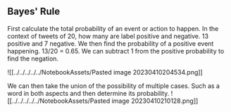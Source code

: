 ## Bayes' Rule
First calculate the total probability of an event or action to happen. In the context of tweets of 20, how many are label positive and negative. 13 positive and 7 negative. We then find the probability of a positive event happening. 13/20 = 0.65. We can subtract 1 from the positive probability to find the negation. 

![[../../../../../NotebookAssets/Pasted image 20230410204534.png]]

We can then take the union of the possibility of multiple cases. Such as a word in both aspects and then determine its probability.
![[../../../../../NotebookAssets/Pasted image 20230410210128.png]]


